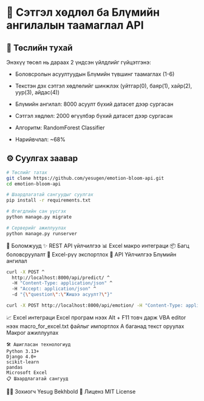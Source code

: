 # 🎯 Сэтгэл хөдлөл ба Блүмийн ангилалын таамаглал API

## 📝 Төслийн тухай
Энэхүү төсөл нь дараах 2 үндсэн үйлдлийг гүйцэтгэнэ:
- Боловсролын асуултуудын Блүмийн түвшинг таамаглах (1-6)
- Текстэн дэх сэтгэл хөдлөлийг шинжлэх (уйтгар(0), баяр(1), хайр(2), уур(3), айдас(4))
  
- Блүмийн ангилал: 8000 асуулт бүхий датасет дээр сургасан
- Сэтгэл хөдлөл: 2000 өгүүлбэр бүхий датасет дээр сургасан
- Алгоритм: RandomForest Classifier
- Нарийвчлал: ~68%

## ⚙️ Суулгах заавар
```bash
# Төслийг татах
git clone https://github.com/yesugen/emotion-bloom-api.git
cd emotion-bloom-api

# Шаардлагатай сангуудыг суулгах
pip install -r requirements.txt

# Өгөгдлийн сан үүсгэх
python manage.py migrate

# Серверийг ажиллуулах
python manage.py runserver
```

🚀 Боломжууд
✨ REST API үйлчилгээ
📊 Excel макро интеграци
📦 Багц боловсруулалт
💾 Excel-рүү экспортлох
🔌 API Үйлчилгээ
Блүмийн ангилал
```bash
curl -X POST ^
  http://localhost:8000/api/predict/ ^
  -H "Content-Type: application/json" ^
  -H "Accept: application/json" ^
  -d "{\"question\":\"Жишээ асуулт?\"}"
```

```bash
curl -X POST http://localhost:8000/api/emotion/ -H "Content-Type: application/json" -d "{\"text\":\"Би зүгээр л уйтгартай, хөхөрч байна\"}"
```
📈 Excel интеграци
Excel програм нээх
Alt + F11 товч дарж VBA editor нээх
macro_for_excel.txt файлыг импортлох
A баганад текст оруулах
Макрог ажиллуулах
```
🛠️ Ашигласан технологиуд
Python 3.13+
Django 4.0+
scikit-learn
pandas
Microsoft Excel
📋 Шаардлагатай сангууд
```
👨‍💻 Зохиогч
Yesug Bekhbold
📄 Лиценз
MIT License
